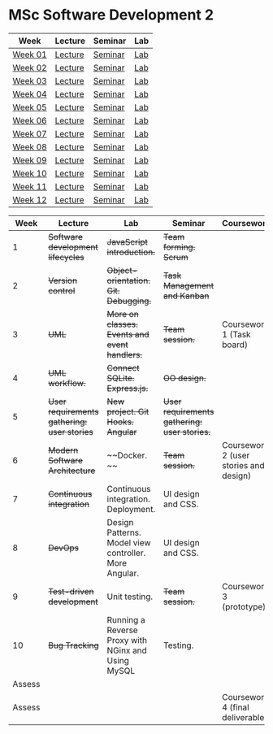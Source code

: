 # MSc Software Development 2

| Week | Lecture | Seminar | Lab |
|------|---------|---------|-----|
| [Week 01](week-01) | [Lecture](week-01/lecture) | [Seminar](week-01/seminar) | [Lab](week-01/lab) |
| [Week 02](week-02) | [Lecture](week-02/lecture) | [Seminar](week-02/seminar) | [Lab](week-02/lab) |
| [Week 03](week-03) | [Lecture](week-03/lecture) | [Seminar](week-03/seminar) | [Lab](week-03/lab) |
| [Week 04](week-04) | [Lecture](week-04/lecture) | [Seminar](week-04/seminar) | [Lab](week-04/lab) |
| [Week 05](week-05) | [Lecture](week-05/lecture) | [Seminar](week-05/seminar) | [Lab](week-05/lab) |
| [Week 06](week-06) | [Lecture](week-06/lecture) | [Seminar](week-06/seminar) | [Lab](week-06/lab) |
| [Week 07](week-07) | [Lecture](week-07/lecture) | [Seminar](week-07/seminar) | [Lab](week-07/lab) |
| [Week 08](week-08) | [Lecture](week-08/lecture) | [Seminar](week-08/seminar) | [Lab](week-08/lab) |
| [Week 09](week-09) | [Lecture](week-09/lecture) | [Seminar](week-09/seminar) | [Lab](week-09/lab) |
| [Week 10](week-10) | [Lecture](week-10/lecture) | [Seminar](week-10/seminar) | [Lab](week-10/lab) |
| [Week 11](week-11) | [Lecture](week-11/lecture) | [Seminar](week-11/seminar) | [Lab](week-11/lab) |
| [Week 12](week-12) | [Lecture](week-12/lecture) | [Seminar](week-12/seminar) | [Lab](week-12/lab) |

| Week   | Lecture                                       | Lab                                                   | Seminar                                        | Coursework                             |
| ------ | --------------------------------------------- | ----------------------------------------------------- | ---------------------------------------------- | -------------------------------------- |
| 1      | ~~Software development lifecycles~~           | ~~JavaScript introduction.~~                          | ~~Team forming. Scrum~~                        |                                        |
| 2      | ~~Version control~~                           | ~~Object-orientation. Git.~~ ~~Debugging.~~           | ~~Task Management and Kanban~~                 |                                        |
| 3      | ~~UML~~                                       | ~~More on classes. Events and event handlers.~~       | ~~Team session.~~                              | Coursework 1 (Task board)              |
| 4      | ~~UML workflow.~~                             | ~~Connect SQLite. Express.js.~~                       | ~~OO design.~~                                 |                                        |
| 5      | ~~User requirements gathering: user stories~~ | ~~New project. Git Hooks. Angular~~                   | ~~User requirements gathering: user stories.~~ |                                        |
| 6      | ~~Modern Software Architecture~~              | ~~Docker. ~~                                          | ~~Team session.~~                              | Coursework 2 (user stories and design) |
| 7      | ~~Continuous integration~~                    | Continuous integration. Deployment.                   | UI design and CSS.                             |                                        |
| 8      | ~~DevOps~~                                    | Design Patterns. Model view controller. More Angular. | UI design and CSS.                             |                                        |
| 9      | ~~Test-driven development~~                   | Unit testing.                                         | ~~Team session.~~                              | Coursework 3 (prototype)               |
| 10     | ~~Bug Tracking~~                              | Running a Reverse Proxy with NGinx and Using MySQL    | Testing.                                       |                                        |
| Assess |                                               |                                                       |                                                |                                        |
| Assess |                                               |                                                       |                                                | Coursework 4 (final deliverable)       |

